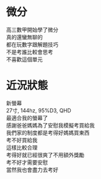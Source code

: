 # 微分
高三數甲開始學了微分  
真的還蠻無聊的  
都在玩數字跟解題技巧  
不是考誰比較會思考  
不喜歡這個單元  

# 近況狀態  
新螢幕  
27寸, 144hz, 95%D3, QHD  
最適合我的螢幕了  
感謝爸爸媽媽為了安慰我模擬考買給我  
我們家的制度都是考得好媽媽買東西  
考不好買給我  
這樣比較合理  
考得好就已經很爽了不用額外獎勵  
考不好才需要安慰  
當然我也會盡力去考好  
